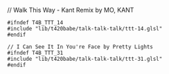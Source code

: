 // Walk This Way - Kant Remix by MO, KANT
```
#ifndef T4B_TTT_14
#include "lib/t420babe/talk-talk-talk/ttt-14.glsl"
#endif

// I Can See It In You're Face by Pretty Lights
#ifndef T4B_TTT_31
#include "lib/t420babe/talk-talk-talk/ttt-31.glsl"
#endif

```
